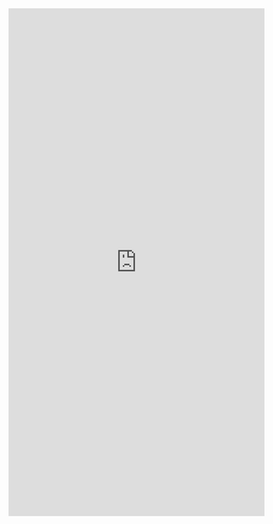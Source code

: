 <iframe src="https://docs.google.com/spreadsheets/d/1PwfS67Qyfgngvs6L0IWnTWKs0nN2b27opY1F4nBC300/edit" width="100%" height="1000px" frameborder="0"></iframe>
